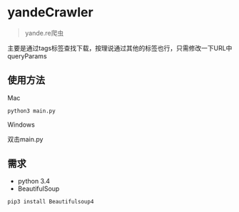 # yandeCrawler
> yande.re爬虫

主要是通过tags标签查找下载，按理说通过其他的标签也行，只需修改一下URL中queryParams

## 使用方法

Mac

```python
python3 main.py
```

Windows

双击main.py

## 需求
- python 3.4
- BeautifulSoup

```python
pip3 install Beautifulsoup4 
```

